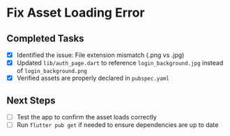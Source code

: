 # Fix Asset Loading Error

## Completed Tasks
- [x] Identified the issue: File extension mismatch (.png vs .jpg)
- [x] Updated `lib/auth_page.dart` to reference `login_background.jpg` instead of `login_background.png`
- [x] Verified assets are properly declared in `pubspec.yaml`

## Next Steps
- [ ] Test the app to confirm the asset loads correctly
- [ ] Run `flutter pub get` if needed to ensure dependencies are up to date
